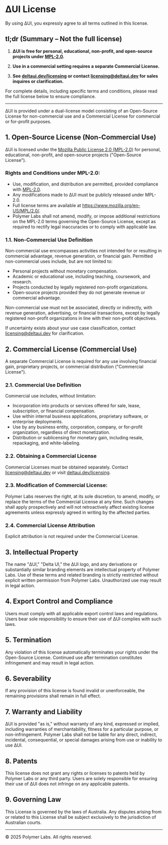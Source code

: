 # ΔUI License

By using ΔUI, you expressly agree to all terms outlined in this license.

## tl;dr (Summary – Not the full license)

1. **ΔUI is free for personal, educational, non-profit, and open-source projects under [MPL-2.0](https://www.mozilla.org/en-US/MPL/2.0/).**

2. **Use in a commercial setting requires a separate Commercial License.**

3. **See [deltaui.dev/licensing](deltaui.dev/licensing) or contact [licensing@deltaui.dev](mailto:licensing@deltaui.dev) for sales inquires or clarification.**

For complete details, including specific terms and conditions, please read the full license below to ensure compliance.

---

ΔUI is provided under a dual-license model consisting of an Open-Source License for non-commercial use and a Commercial License for commercial or for-profit purposes.

## 1. Open-Source License (Non-Commercial Use)

ΔUI is licensed under the [Mozilla Public License 2.0 (MPL-2.0)]((https://www.mozilla.org/en-US/MPL/2.0/)) for personal, educational, non-profit, and open-source projects ("Open-Source License").

### Rights and Conditions under MPL-2.0:
- Use, modification, and distribution are permitted, provided compliance with [MPL-2.0](https://www.mozilla.org/en-US/MPL/2.0/).
- Any modifications made to ΔUI must be publicly released under MPL-2.0.
- Full license terms are available at https://www.mozilla.org/en-US/MPL/2.0/.
- Polymer Labs shall not amend, modify, or impose additional restrictions on the MPL-2.0 terms governing the Open-Source License, except as required to rectify legal inaccuracies or to comply with applicable law.

### 1.1. Non-Commercial Use Definition

Non-commercial use encompasses activities not intended for or resulting in commercial advantage, revenue generation, or financial gain. Permitted non-commercial uses include, but are not limited to:
- Personal projects without monetary compensation.
- Academic or educational use, including teaching, coursework, and research.
- Projects conducted by legally registered non-profit organizations.
- Open-source projects provided they do not generate revenue or commercial advantage.

Non-commercial use must not be associated, directly or indirectly, with revenue generation, advertising, or financial transactions, except by legally registered non-profit organizations in line with their non-profit objectives.

If uncertainty exists about your use case classification, contact [licensing@deltaui.dev](mailto:sales@deltaui.dev) for clarification.

## 2. Commercial License (Commercial Use)

A separate Commercial License is required for any use involving financial gain, proprietary projects, or commercial distribution ("Commercial License").

### 2.1. Commercial Use Definition

Commercial use includes, without limitation:
- Incorporation into products or services offered for sale, lease, subscription, or financial compensation.
- Use within internal business applications, proprietary software, or enterprise deployments.
- Use by any business entity, corporation, company, or for-profit organization, regardless of direct monetization.
- Distribution or sublicensing for monetary gain, including resale, repackaging, and white-labeling.

### 2.2. Obtaining a Commercial License

Commercial Licenses must be obtained separately. Contact [licensing@deltaui.dev](mailto:sales@deltaui.dev) or visit [deltaui.dev/licensing](deltaui.dev/licensing).

### 2.3. Modification of Commercial License:

Polymer Labs reserves the right, at its sole discretion, to amend, modify, or replace the terms of the Commercial License at any time. Such changes shall apply prospectively and will not retroactively affect existing license agreements unless expressly agreed in writing by the affected parties.

### 2.4. Commercial License Attribution

Explicit attribution is not required under the Commercial License.

## 3. Intellectual Property

The name "ΔUI," "Delta UI," the ΔUI logo, and any derivations or substantially similar branding elements are intellectual property of Polymer Labs. Use of these terms and related branding is strictly restricted without explicit written permission from Polymer Labs. Unauthorized use may result in legal action.

## 4. Export Control and Compliance

Users must comply with all applicable export control laws and regulations. Users bear sole responsibility to ensure their use of ΔUI complies with such laws.

## 5. Termination

Any violation of this license automatically terminates your rights under the Open-Source License. Continued use after termination constitutes infringement and may result in legal action.

## 6. Severability

If any provision of this license is found invalid or unenforceable, the remaining provisions shall remain in full effect.

## 7. Warranty and Liability

ΔUI is provided "as is," without warranty of any kind, expressed or implied, including warranties of merchantability, fitness for a particular purpose, or non-infringement. Polymer Labs shall not be liable for any direct, indirect, incidental, consequential, or special damages arising from use or inability to use ΔUI.

## 8. Patents

This license does not grant any rights or licenses to patents held by Polymer Labs or any third party. Users are solely responsible for ensuring their use of ΔUI does not infringe on any applicable patents.

## 9. Governing Law

This License is governed by the laws of Australia. Any disputes arising from or related to this License shall be subject exclusively to the jurisdiction of Australian courts.

---

© 2025 Polymer Labs. All rights reserved.
